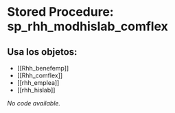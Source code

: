 # Stored Procedure: sp_rhh_modhislab_comflex

## Usa los objetos:
- [[Rhh_benefemp]]
- [[Rhh_comflex]]
- [[rhh_emplea]]
- [[rhh_hislab]]

*No code available.*
